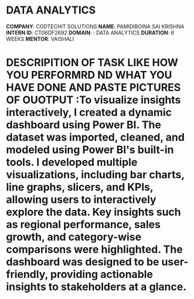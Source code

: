 # DATA ANALYTICS
**COMPANY**: CODTECHIT SOLUTIONS 
**NAME**: PAMIDIBOINA SAI KRISHNA
**INTERN ID**: CT06DF2692
**DOMAIN**: : DATA ANALYTICS
**DURATION**: 6 WEEKS 
**MENTOR**: VAISHALI
# DESCRIPITION OF TASK LIKE HOW YOU PERFORMRD ND WHAT YOU HAVE DONE AND PASTE PICTURES OF OUOTPUT :To visualize insights interactively, I created a dynamic dashboard using Power BI. The dataset was imported, cleaned, and modeled using Power BI's built-in tools. I developed multiple visualizations, including bar charts, line graphs, slicers, and KPIs, allowing users to interactively explore the data. Key insights such as regional performance, sales growth, and category-wise comparisons were highlighted. The dashboard was designed to be user-friendly, providing actionable insights to stakeholders at a glance.
